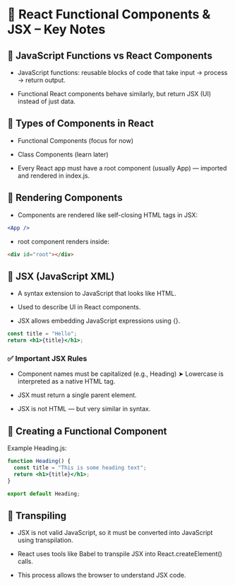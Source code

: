 # 🧠 React Functional Components & JSX – Key Notes

## 🔹 JavaScript Functions vs React Components

- JavaScript functions: reusable blocks of code that take input → process → return output.

- Functional React components behave similarly, but return JSX (UI) instead of just data.

## 🔹 Types of Components in React

- Functional Components (focus for now)

- Class Components (learn later)

- Every React app must have a root component (usually App) — imported and rendered in index.js.

## 🔹 Rendering Components

- Components are rendered like self-closing HTML tags in JSX:

```jsx
<App />
```

- root component renders inside:

```html
<div id="root"></div>
```

## 🔹 JSX (JavaScript XML)

- A syntax extension to JavaScript that looks like HTML.

- Used to describe UI in React components.

- JSX allows embedding JavaScript expressions using {}.

```jsx
const title = "Hello";
return <h1>{title}</h1>;
```

### ✅ Important JSX Rules

- Component names must be capitalized (e.g., Heading)
➤ Lowercase is interpreted as a native HTML tag.

- JSX must return a single parent element.

- JSX is not HTML — but very similar in syntax.

## 🔹 Creating a Functional Component

Example Heading.js:

```jsx
function Heading() {
  const title = "This is some heading text";
  return <h1>{title}</h1>;
}

export default Heading;
```

## 🔹 Transpiling

- JSX is not valid JavaScript, so it must be converted into JavaScript using transpilation.

- React uses tools like Babel to transpile JSX into React.createElement() calls.

- This process allows the browser to understand JSX code.